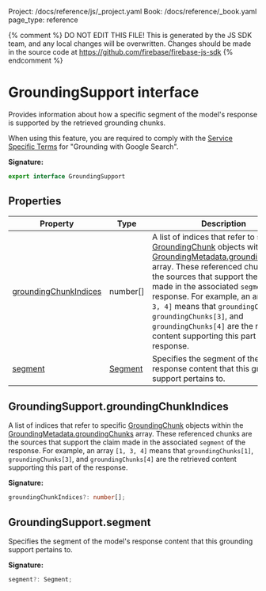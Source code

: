 Project: /docs/reference/js/_project.yaml
Book: /docs/reference/_book.yaml
page_type: reference

{% comment %}
DO NOT EDIT THIS FILE!
This is generated by the JS SDK team, and any local changes will be
overwritten. Changes should be made in the source code at
https://github.com/firebase/firebase-js-sdk
{% endcomment %}

# GroundingSupport interface
Provides information about how a specific segment of the model's response is supported by the retrieved grounding chunks.

When using this feature, you are required to comply with the [Service Specific Terms](https://cloud.google.com/terms/service-terms) for "Grounding with Google Search".

<b>Signature:</b>

```typescript
export interface GroundingSupport 
```

## Properties

|  Property | Type | Description |
|  --- | --- | --- |
|  [groundingChunkIndices](./ai.groundingsupport.md#groundingsupportgroundingchunkindices) | number\[\] | A list of indices that refer to specific [GroundingChunk](./ai.groundingchunk.md#groundingchunk_interface) objects within the [GroundingMetadata.groundingChunks](./ai.groundingmetadata.md#groundingmetadatagroundingchunks) array. These referenced chunks are the sources that support the claim made in the associated <code>segment</code> of the response. For example, an array <code>[1, 3, 4]</code> means that <code>groundingChunks[1]</code>, <code>groundingChunks[3]</code>, and <code>groundingChunks[4]</code> are the retrieved content supporting this part of the response. |
|  [segment](./ai.groundingsupport.md#groundingsupportsegment) | [Segment](./ai.segment.md#segment_interface) | Specifies the segment of the model's response content that this grounding support pertains to. |

## GroundingSupport.groundingChunkIndices

A list of indices that refer to specific [GroundingChunk](./ai.groundingchunk.md#groundingchunk_interface) objects within the [GroundingMetadata.groundingChunks](./ai.groundingmetadata.md#groundingmetadatagroundingchunks) array. These referenced chunks are the sources that support the claim made in the associated `segment` of the response. For example, an array `[1, 3, 4]` means that `groundingChunks[1]`<!-- -->, `groundingChunks[3]`<!-- -->, and `groundingChunks[4]` are the retrieved content supporting this part of the response.

<b>Signature:</b>

```typescript
groundingChunkIndices?: number[];
```

## GroundingSupport.segment

Specifies the segment of the model's response content that this grounding support pertains to.

<b>Signature:</b>

```typescript
segment?: Segment;
```

